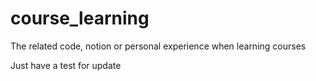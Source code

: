 # course_learning
The related code, notion or personal experience when learning courses

Just have a test for update

